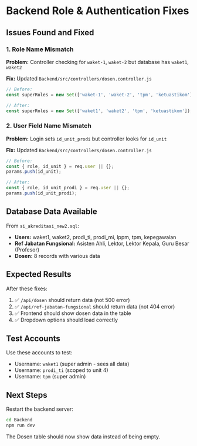 # Backend Role & Authentication Fixes

## Issues Found and Fixed

### 1. Role Name Mismatch
**Problem:** Controller checking for `waket-1`, `waket-2` but database has `waket1`, `waket2`

**Fix:** Updated `Backend/src/controllers/dosen.controller.js`
```javascript
// Before:
const superRoles = new Set(['waket-1', 'waket-2', 'tpm', 'ketuastikom']);

// After:
const superRoles = new Set(['waket1', 'waket2', 'tpm', 'ketuastikom']);
```

### 2. User Field Name Mismatch
**Problem:** Login sets `id_unit_prodi` but controller looks for `id_unit`

**Fix:** Updated `Backend/src/controllers/dosen.controller.js`
```javascript
// Before:
const { role, id_unit } = req.user || {};
params.push(id_unit);

// After:
const { role, id_unit_prodi } = req.user || {};
params.push(id_unit_prodi);
```

## Database Data Available

From `si_akreditasi_new2.sql`:
- **Users:** waket1, waket2, prodi_ti, prodi_mi, lppm, tpm, kepegawaian
- **Ref Jabatan Fungsional:** Asisten Ahli, Lektor, Lektor Kepala, Guru Besar (Profesor)
- **Dosen:** 8 records with various data

## Expected Results

After these fixes:
1. ✅ `/api/dosen` should return data (not 500 error)
2. ✅ `/api/ref-jabatan-fungsional` should return data (not 404 error)
3. ✅ Frontend should show dosen data in the table
4. ✅ Dropdown options should load correctly

## Test Accounts

Use these accounts to test:
- Username: `waket1` (super admin - sees all data)
- Username: `prodi_ti` (scoped to unit 4)
- Username: `tpm` (super admin)

## Next Steps

Restart the backend server:
```bash
cd Backend
npm run dev
```

The Dosen table should now show data instead of being empty.

